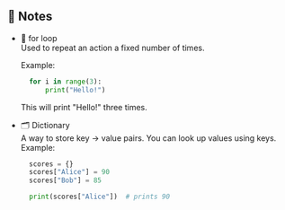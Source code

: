 📝 Notes  
--------
- 🔁 for loop  
  Used to repeat an action a fixed number of times.

  Example:
  ```python
    for i in range(3):
        print("Hello!")
  ```
  This will print "Hello!" three times.

- 🗂️ Dictionary  
  A way to store key → value pairs. You can look up values using keys.
  Example:
  ```python
    scores = {}
    scores["Alice"] = 90
    scores["Bob"] = 85

    print(scores["Alice"])  # prints 90
  ```
